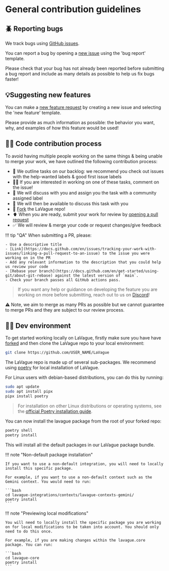 # General contribution guidelines

## 🪲 Reporting bugs

We track bugs using [GitHub issues](https://github.com/lavague-ai/LaVague/issues/).

You can report a bug by opening a [new issue](https://github.com/lavague-ai/LaVague/issues/new/choose) using the 'bug report' template.

Please check that your bug has not already been reported before submitting a bug report and include as many details as possible to help us fix bugs faster!

## 💡Suggesting new features

You can make a [new feature request](https://github.com/lavague-ai/LaVague/issues/new/choose) by creating a new issue and selecting the 'new feature' template.

Please provide as much information as possible: the behavior you want, why, and examples of how this feature would be used!

## 👩‍💻 Code contribution process

To avoid having multiple people working on the same things & being unable to merge your work, we have outlined the following contribution process:

- 📢 We outline tasks on our backlog: we recommend you check out issues with the help-wanted labels & good first issue labels
- 🙋‍♀️ If you are interested in working on one of these tasks, comment on the issue!
- 🤝 We will discuss with you and assign you the task with a community assigned label
- 💬 We will then be available to discuss this task with you
- 🍴 [Fork](https://docs.github.com/en/pull-requests/collaborating-with-pull-requests/working-with-forks/fork-a-repo) the LaVague repo!
- ⬆️ When you are ready, submit your work for review by [opening a pull request](https://docs.github.com/en/pull-requests/collaborating-with-pull-requests/proposing-changes-to-your-work-with-pull-requests/creating-a-pull-request-from-a-fork)
- ✅ We will review & merge your code or request changes/give feedback

!!! tip "QA"
    When submitting a PR, please:

    - Use a descriptive title
    - [Link](https://docs.github.com/en/issues/tracking-your-work-with-issues/linking-a-pull-request-to-an-issue) to the issue you were working on in the PR
    - Add any relevant information to the description that you could help us review your code
    - [Rebase your branch](https://docs.github.com/en/get-started/using-git/about-git-rebase) against the latest version of `main`.
    - Check your branch passes all GitHub actions pass.

> If you want any help or guidance on developing the feature you are working on more before submitting, reach out to us on [Discord](https://discord.gg/SDxn9KpqX9)!

⚠️ Note, we aim to merge as many PRs as possible but we cannot guarantee to merge PRs and they are subject to our review process.

## 👨‍💻 Dev environment

To get started working locally on LaVague, firstly make sure you have have [forked](https://docs.github.com/en/pull-requests/collaborating-with-pull-requests/working-with-forks/fork-a-repo) and then clone the LaVague repo to your local environment:

```bash
git clone https://github.com/USER_NAME/LaVague
```

The LaVague repo is made up of several sub-packages. We recommend using [poetry](https://python-poetry.org/) for local installation of LaVague.

For Linux users with debian-based distributions, you can do this by running:

```bash
sudo apt update
sudo apt install pipx
pipx install poetry
```

> For installation on other Linux distributions or operating systems, see the [official Poetry installation guide](https://python-poetry.org/docs/#installing-with-pipx).

You can now install the lavague package from the root of your forked repo:

```bash
poetry shell
poetry install
```

This will install all the default packages in our LaVague package bundle. 

!!! note "Non-default package installation"

    If you want to use a non-default integration, you will need to locally install this specific package.

    For example, if you want to use a non-default context such as the Gemini context. You would need to run:

    ```bash
    cd lavague-integrations/contexts/lavague-contexts-gemini/
    poetry install
    ```

!!! note "Previewing local modifications"

    You will need to locally install the specific package you are working on for local modifications to be taken into account. You should only need to do this once.

    For example, if you are making changes within the lavague.core package. You can run:

    ```bash
    cd lavague-core
    poetry install
    ```
